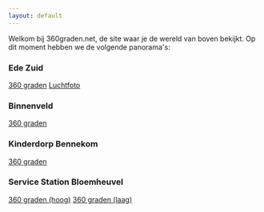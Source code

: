 ```yaml
---
layout: default
---
```


Welkom bij 360graden.net, de site waar je de wereld van boven bekijkt. Op dit moment hebben we de volgende panorama's:

### Ede Zuid 
[360 graden](/EdeZuid/) [Luchtfoto](/EdeZuidAerial/)  

### Binnenveld 
[360 graden](/Binnenveld/)  

### Kinderdorp Bennekom 
[360 graden](/KinderdorpBennekom/)  

### Service Station Bloemheuvel 
[360 graden (hoog)](/Bloemheuvel/) [360 graden (laag)](/BloemheuvelLow/)  
